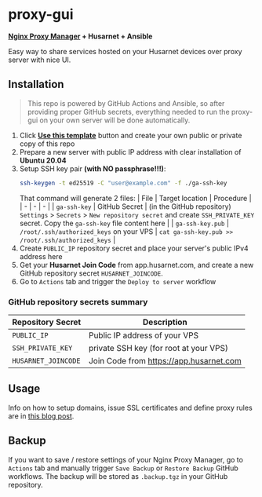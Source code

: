 # proxy-gui

**[Nginx Proxy Manager](https://nginxproxymanager.com/) + Husarnet + Ansible**

Easy way to share services hosted on your Husarnet devices over proxy server with nice UI. 

## Installation

> This repo is powered by GitHub Actions and Ansible, so after providing proper GitHub secrets, everything needed to run the proxy-gui on your own server will be done automatically.

1. Click **[Use this template](https://github.com/husarnet/proxy-gui/generate)** button and create your own public or private copy of this repo
2. Prepare a new server with public IP address with clear installation of **Ubuntu 20.04** 
3. Setup SSH key pair **(with NO passphrase!!!)**:
    ```bash
    ssh-keygen -t ed25519 -C "user@example.com" -f ./ga-ssh-key
    ```
    That command will generate 2 files:
    | File | Target location | Procedure |
    | - | - | - |
    | `ga-ssh-key` | GitHub Secret | (in the GitHub repository) `Settings` > `Secrets` > `New repository secret` and create `SSH_PRIVATE_KEY` secret. Copy the `ga-ssh-key` file content here |
    | `ga-ssh-key.pub` | `/root/.ssh/authorized_keys` on your VPS | `cat ga-ssh-key.pub >> /root/.ssh/authorized_keys` |
4. Create `PUBLIC_IP` repository secret and place your server's public IPv4 address here
5. Get your **Husarnet Join Code** from app.husarnet.com, and create a new GitHub repository secret `HUSARNET_JOINCODE`.
6. Go to `Actions` tab and trigger the `Deploy to server` workflow

### GitHub repository secrets summary

| Repository Secret | Description |
| - | - |
| `PUBLIC_IP` | Public IP address of your VPS |
| `SSH_PRIVATE_KEY` | private SSH key (for root at your VPS) |
| `HUSARNET_JOINCODE` | Join Code from https://app.husarnet.com |

## Usage

Info on how to setup domains, issue SSL certificates and define proxy rules are in [this blog post](https://husarnet.com/blog/reverse-proxy-gui).

## Backup

If you want to save / restore settings of your Nginx Proxy Manager, go to `Actions` tab and manually trigger `Save Backup` or `Restore Backup` GitHub workflows. The backup will be stored as `.backup.tgz` in your GitHub repository.


